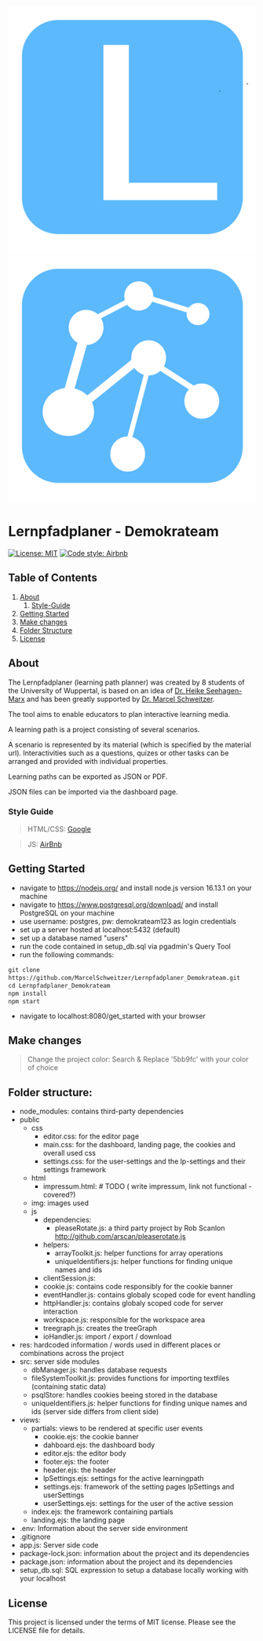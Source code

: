 ![project logo](https://github.com/MarcelSchweitzer/Lernpfadplaner_Demokrateam/blob/main/public/img/favicon/favicon-meta-app.svg?raw=true) ![project logo](https://github.com/MarcelSchweitzer/Lernpfadplaner_Demokrateam/blob/main/public/img/favicon/favicon.svg?raw=true)

# Lernpfadplaner - Demokrateam

<a href="https://github.com/MarcelSchweitzer/Lernpfadplaner_Demokrateam/blob/main/LICENSE"><img alt="License: MIT" src="https://black.readthedocs.io/en/stable/_static/license.svg"></a> <a href="https://github.com/airbnb/javascript"><img alt="Code style: Airbnb" src="https://img.shields.io/badge/code%20style-Airbnb-blueviolet"></a>
</p>

## Table of Contents
1. [About](#about)
   1. [Style-Guide](#style-guide)
2. [Getting Started](#getting-started)
3. [Make changes](#make-changes)
4. [Folder Structure](#folder-structure)
5. [License](#license)

## About

The Lernpfadplaner (learning path planner) was created by 8 students of the University of Wuppertal, is based on an idea of [Dr. Heike Seehagen-Marx](https://www.seehagen-marx.de/) and has been greatly supported by [Dr. Marcel Schweitzer](https://www.hpc.uni-wuppertal.de/en/scientific-computing-and-high-performance-computing/members/dr-marcel-schweitzer.html).

The tool aims to enable educators to plan interactive learning media.

A learning path is a project consisting of several scenarios.

A scenario is represented by its material (which is specified by the material url).
Interactivities such as a questions, quizes or other tasks can be arranged and provided with individual properties.

Learning paths can be exported as JSON or PDF.

JSON files can be imported via the dashboard page.

### Style Guide

> HTML/CSS: [Google](https://google.github.io/styleguide/htmlcssguide.html)

> JS: [AirBnb](https://github.com/airbnb/javascript)

## Getting Started

- navigate to https://nodejs.org/ and install node.js version 16.13.1 on your machine
- navigate to https://www.postgresql.org/download/ and install PostgreSQL on your machine
- use username: postgres, pw: demokrateam123 as login credentials
- set up a server hosted at localhost:5432 (default)
- set up a database named "users"
- run the code contained in setup_db.sql via pgadmin's Query Tool
- run the following commands:

```console
git clone https://github.com/MarcelSchweitzer/Lernpfadplaner_Demokrateam.git
cd Lernpfadplaner_Demokrateam
npm install
npm start
```

- navigate to localhost:8080/get_started with your browser

## Make changes

> Change the project color: Search & Replace '5bb9fc' with your color of choice

## Folder structure:

- node_modules: contains third-party dependencies
- public
  - css
    - editor.css: for the editor page
    - main.css: for the dashboard, landing page, the cookies and overall used css
    - settings.css: for the user-settings and the lp-settings and their settings framework
  - html
    - impressum.html: # TODO ( write impressum, link not functional - covered?)
  - img: images used
  - js
    - dependencies:
      - pleaseRotate.js: a third party project by Rob Scanlon http://github.com/arscan/pleaserotate.js
    - helpers:
      - arrayToolkit.js: helper functions for array operations
      - uniqueIdentifiers.js: helper functions for finding unique names and ids
    - clientSession.js:
    - cookie.js: contains code responsibly for the cookie banner
    - eventHandler.js: contains globaly scoped code for event handling
    - httpHandler.js: contains globaly scoped code for server interaction
    - workspace.js: responsible for the workspace area
    - treegraph.js: creates the treeGraph
    - ioHandler.js: import / export / download
- res: hardcoded information / words used in different places or combinations across the project
- src: server side modules
  - dbManager.js: handles database requests
  - fileSystemToolkit.js: provides functions for importing textfiles (containing static data)
  - psqlStore: handles cookies beeing stored in the database
  - uniqueIdentifiers.js: helper functions for finding unique names and ids (server side differs from client side)
- views:
  - partials: views to be rendered at specific user events
    - cookie.ejs: the cookie banner
    - dahboard.ejs: the dashboard body
    - editor.ejs: the editor body
    - footer.ejs: the footer
    - header.ejs: the header
    - lpSettings.ejs: settings for the active learningpath
    - settings.ejs: framework of the setting pages lpSettings and userSettings
    - userSettings.ejs: settings for the user of the active session
  - index.ejs: the framework containing partials
  - landing.ejs: the landing page
- .env: Information about the server side environment
- .gitignore
- app.js: Server side code
- package-lock.json: information about the project and its dependencies
- package.json: information about the project and its dependencies
- setup_db.sql: SQL expression to setup a database locally working with your localhost

## License

This project is licensed under the terms of MIT license. Please see the LICENSE file for details.
